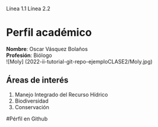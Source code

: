 Línea 1.1
Línea 2.2
# Perfil académico
**Nombre**: Oscar Vásquez Bolaños  
**Profesión**: Biólogo  
![Moly] (2022-ii-tutorial-git-repo-ejemploCLASE2/Moly.jpg)

## Áreas de interés
1. Manejo Integrado del Recurso Hídrico
2. Biodiversidad
3. Conservación

#Pérfil en Github